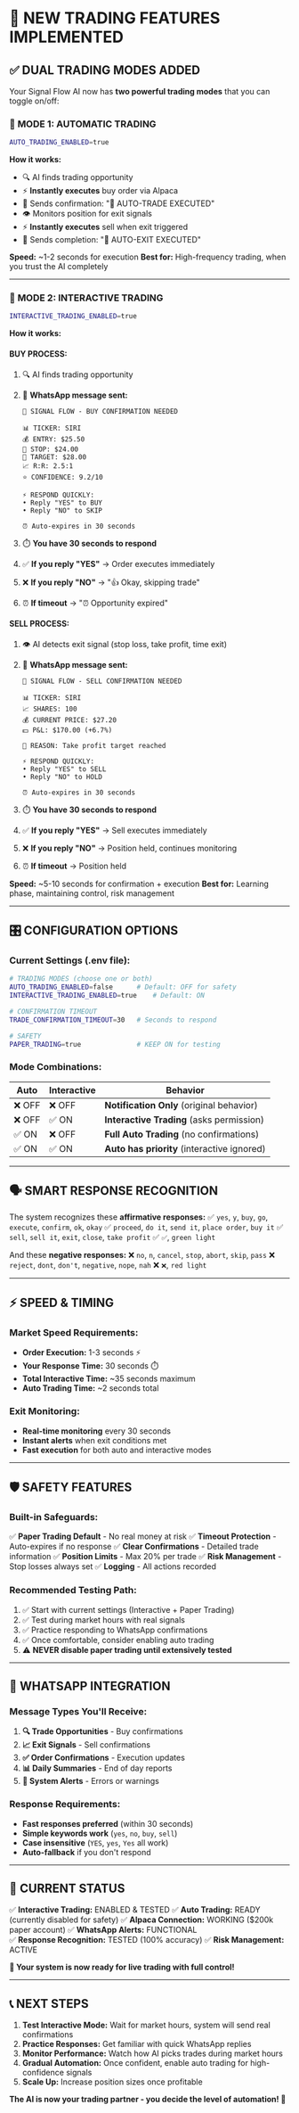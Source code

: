 # 🚀 **NEW TRADING FEATURES IMPLEMENTED**

## ✅ **DUAL TRADING MODES ADDED**

Your Signal Flow AI now has **two powerful trading modes** that you can toggle on/off:

### 🤖 **MODE 1: AUTOMATIC TRADING**
```bash
AUTO_TRADING_ENABLED=true
```

**How it works:**
- 🔍 AI finds trading opportunity
- ⚡ **Instantly executes** buy order via Alpaca
- 📱 Sends confirmation: "🤖 AUTO-TRADE EXECUTED"
- 👁️ Monitors position for exit signals
- ⚡ **Instantly executes** sell when exit triggered
- 📱 Sends completion: "🤖 AUTO-EXIT EXECUTED"

**Speed:** ~1-2 seconds for execution
**Best for:** High-frequency trading, when you trust the AI completely

---

### 💬 **MODE 2: INTERACTIVE TRADING** 
```bash
INTERACTIVE_TRADING_ENABLED=true
```

**How it works:**

#### **BUY PROCESS:**
1. 🔍 AI finds trading opportunity
2. 📱 **WhatsApp message sent:**
   ```
   🤖 SIGNAL FLOW - BUY CONFIRMATION NEEDED
   
   📊 TICKER: SIRI
   💰 ENTRY: $25.50
   🛑 STOP: $24.00
   🎯 TARGET: $28.00
   📈 R:R: 2.5:1
   ⭐ CONFIDENCE: 9.2/10
   
   ⚡ RESPOND QUICKLY:
   • Reply "YES" to BUY
   • Reply "NO" to SKIP
   
   ⏰ Auto-expires in 30 seconds
   ```

3. ⏱️ **You have 30 seconds to respond**
4. ✅ **If you reply "YES"** → Order executes immediately
5. ❌ **If you reply "NO"** → "👍 Okay, skipping trade"
6. ⏰ **If timeout** → "⏰ Opportunity expired"

#### **SELL PROCESS:**
1. 👁️ AI detects exit signal (stop loss, take profit, time exit)
2. 📱 **WhatsApp message sent:**
   ```
   🤖 SIGNAL FLOW - SELL CONFIRMATION NEEDED
   
   📊 TICKER: SIRI
   📈 SHARES: 100
   💰 CURRENT PRICE: $27.20
   💵 P&L: $170.00 (+6.7%)
   
   🎯 REASON: Take profit target reached
   
   ⚡ RESPOND QUICKLY:
   • Reply "YES" to SELL
   • Reply "NO" to HOLD
   
   ⏰ Auto-expires in 30 seconds
   ```

3. ⏱️ **You have 30 seconds to respond**
4. ✅ **If you reply "YES"** → Sell executes immediately  
5. ❌ **If you reply "NO"** → Position held, continues monitoring
6. ⏰ **If timeout** → Position held

**Speed:** ~5-10 seconds for confirmation + execution
**Best for:** Learning phase, maintaining control, risk management

---

## 🎛️ **CONFIGURATION OPTIONS**

### **Current Settings (.env file):**
```bash
# TRADING MODES (choose one or both)
AUTO_TRADING_ENABLED=false      # Default: OFF for safety
INTERACTIVE_TRADING_ENABLED=true    # Default: ON

# CONFIRMATION TIMEOUT
TRADE_CONFIRMATION_TIMEOUT=30   # Seconds to respond

# SAFETY
PAPER_TRADING=true              # KEEP ON for testing
```

### **Mode Combinations:**

| Auto | Interactive | Behavior |
|------|-------------|----------|
| ❌ OFF | ❌ OFF | **Notification Only** (original behavior) |
| ❌ OFF | ✅ ON | **Interactive Trading** (asks permission) |
| ✅ ON | ❌ OFF | **Full Auto Trading** (no confirmations) |
| ✅ ON | ✅ ON | **Auto has priority** (interactive ignored) |

---

## 🗣️ **SMART RESPONSE RECOGNITION**

The system recognizes these **affirmative responses:**
✅ `yes`, `y`, `buy`, `go`, `execute`, `confirm`, `ok`, `okay`
✅ `proceed`, `do it`, `send it`, `place order`, `buy it`
✅ `sell`, `sell it`, `exit`, `close`, `take profit`
✅ `✅`, `green light`

And these **negative responses:**
❌ `no`, `n`, `cancel`, `stop`, `abort`, `skip`, `pass`
❌ `reject`, `dont`, `don't`, `negative`, `nope`, `nah`
❌ `❌`, `red light`

---

## ⚡ **SPEED & TIMING**

### **Market Speed Requirements:**
- **Order Execution:** 1-3 seconds ⚡
- **Your Response Time:** 30 seconds ⏱️
- **Total Interactive Time:** ~35 seconds maximum
- **Auto Trading Time:** ~2 seconds total

### **Exit Monitoring:**
- **Real-time monitoring** every 30 seconds
- **Instant alerts** when exit conditions met
- **Fast execution** for both auto and interactive modes

---

## 🛡️ **SAFETY FEATURES**

### **Built-in Safeguards:**
✅ **Paper Trading Default** - No real money at risk
✅ **Timeout Protection** - Auto-expires if no response
✅ **Clear Confirmations** - Detailed trade information
✅ **Position Limits** - Max 20% per trade
✅ **Risk Management** - Stop losses always set
✅ **Logging** - All actions recorded

### **Recommended Testing Path:**
1. ✅ Start with current settings (Interactive + Paper Trading)
2. ✅ Test during market hours with real signals
3. ✅ Practice responding to WhatsApp confirmations
4. ✅ Once comfortable, consider enabling auto trading
5. ⚠️ **NEVER disable paper trading until extensively tested**

---

## 📱 **WHATSAPP INTEGRATION**

### **Message Types You'll Receive:**
1. **🔍 Trade Opportunities** - Buy confirmations
2. **📈 Exit Signals** - Sell confirmations  
3. **✅ Order Confirmations** - Execution updates
4. **📊 Daily Summaries** - End of day reports
5. **🚨 System Alerts** - Errors or warnings

### **Response Requirements:**
- **Fast responses preferred** (within 30 seconds)
- **Simple keywords work** (`yes`, `no`, `buy`, `sell`)
- **Case insensitive** (`YES`, `yes`, `Yes` all work)
- **Auto-fallback** if you don't respond

---

## 🎯 **CURRENT STATUS**

✅ **Interactive Trading:** ENABLED & TESTED
✅ **Auto Trading:** READY (currently disabled for safety)
✅ **Alpaca Connection:** WORKING ($200k paper account)
✅ **WhatsApp Alerts:** FUNCTIONAL  
✅ **Response Recognition:** TESTED (100% accuracy)
✅ **Risk Management:** ACTIVE

**🚀 Your system is now ready for live trading with full control!**

---

## 📞 **NEXT STEPS**

1. **Test Interactive Mode:** Wait for market hours, system will send real confirmations
2. **Practice Responses:** Get familiar with quick WhatsApp replies
3. **Monitor Performance:** Watch how AI picks trades during market hours
4. **Gradual Automation:** Once confident, enable auto trading for high-confidence signals
5. **Scale Up:** Increase position sizes once profitable

**The AI is now your trading partner - you decide the level of automation! 🤝**
